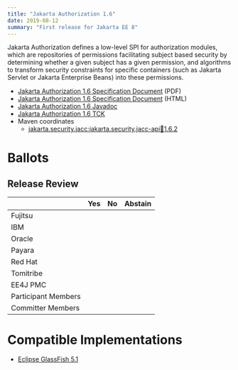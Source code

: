 ```yaml
---
title: "Jakarta Authorization 1.6"
date: 2019-08-12
summary: "First release for Jakarta EE 8"
---
```

Jakarta Authorization defines a low-level SPI for authorization modules, which are repositories of permissions 
facilitating subject based security by determining whether a given subject has a given permission, and algorithms
to transform security constraints for specific containers (such as Jakarta Servlet or Jakarta Enterprise Beans) into 
these permissions.

* [Jakarta Authorization 1.6 Specification Document](./authorization-spec-1.6.pdf) (PDF)
* [Jakarta Authorization 1.6 Specification Document](./authorization-spec-1.6.html) (HTML)
* [Jakarta Authorization 1.6 Javadoc](./apidocs)
* [Jakarta Authorization 1.6 TCK](https://download.eclipse.org/jakartaee/authorization/1.5/jakarta-authorization-tck-1.5.0.zip)
* Maven coordinates
  * [jakarta.security.jacc:jakarta.security.jacc-api:jar:1.6.2](https://search.maven.org/artifact/jakarta.security.jacc/jakarta.security.jacc-api/1.6.2/jar)

# Ballots

## Release Review


|                       |  Yes    | No      | Abstain  |
|-----------------------|---------|---------|----------|
|Fujitsu                |         |         |          |
|IBM                    |         |         |          |
|Oracle                 |         |         |          |
|Payara                 |         |         |          |
|Red Hat                |         |         |          |
|Tomitribe              |         |         |          |
|EE4J PMC               |         |         |          |
|Participant Members    |         |         |          |
|Committer Members      |         |         |          |


# Compatible Implementations

* [Eclipse GlassFish 5.1](https://eclipse-ee4j.github.io/glassfish)